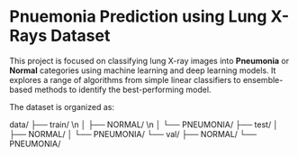 # Pnuemonia Prediction using Lung X-Rays Dataset


This project is focused on classifying lung X-ray images into **Pneumonia** or **Normal** categories using machine learning and deep learning models. It explores a range of algorithms from simple linear classifiers to ensemble-based methods to identify the best-performing model. 

The dataset is organized as:

data/
├── train/ \n
│ ├── NORMAL/ \n
│ └── PNEUMONIA/
├── test/
│ ├── NORMAL/
│ └── PNEUMONIA/
└── val/
├── NORMAL/
└── PNEUMONIA/

